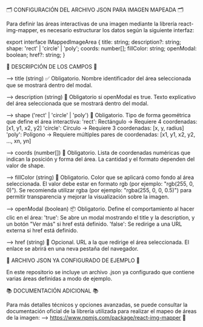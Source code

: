 🗂️ CONFIGURACIÓN DEL ARCHIVO JSON PARA IMAGEN MAPEADA 🗂️

Para definir las áreas interactivas de una imagen mediante la librería react-img-mapper, es necesario estructurar los datos según la siguiente interfaz:

export interface IMappedImageArea {
  title: string;
  description?: string;
  shape: 'rect' | 'circle' | 'poly';
  coords: number[];
  fillColor: string;
  openModal: boolean;
  href?: string;
}


📌 DESCRIPCIÓN DE LOS CAMPOS 📌

--> title (string) ✅
    Obligatorio.
    Nombre identificador del área seleccionada que se mostrará dentro del modal.

--> description (string) 📝
    Obligatorio si openModal es true.
    Texto explicativo del área seleccionada que se mostrará dentro del modal.

--> shape ('rect' | 'circle' | 'poly') 🔺
    Obligatorio.
    Tipo de forma geométrica que define el área interactiva:
      'rect': Rectángulo → Requiere 4 coordenadas: [x1, y1, x2, y2]
      'circle': Círculo → Requiere 3 coordenadas: [x, y, radius]
      'poly': Polígono → Requiere múltiples pares de coordenadas: [x1, y1, x2, y2, ..., xn, yn]

--> coords (number[]) 📐
    Obligatorio.
    Lista de coordenadas numéricas que indican la posición y forma del área. La cantidad y el formato dependen del valor de shape.

--> fillColor (string) 🎨
    Obligatorio.
    Color que se aplicará como fondo al área seleccionada. El valor debe estar en formato rgb (por ejemplo: "rgb(255, 0, 0)").
    Se recomienda utilizar rgba (por ejemplo: "rgba(255, 0, 0, 0.5)") para permitir transparencia y mejorar la visualización sobre la imagen.

--> openModal (boolean) 📦
    Obligatorio.
    Define el comportamiento al hacer clic en el área:
      'true': Se abre un modal mostrando el title y la description, y un botón "Ver más" si href está definido.
      'false': Se redirige a una URL externa si href está definido.

--> href (string) 🔗
    Opcional.
    URL a la que redirige el área seleccionada. El enlace se abrirá en una neva pestaña del navegador.


📁 ARCHIVO JSON YA CONFIGURADO DE EJEMPLO 📁

En este repositorio se incluye un archivo .json ya configurado que contiene varias áreas definidas a modo de ejemplo.


📚 DOCUMENTACIÓN ADICIONAL 📚

Para más detalles técnicos y opciones avanzadas, se puede consultar la documentación oficial de la librería utilizada para realizar el mapeo de áreas de la imagen:
--> https://www.npmjs.com/package/react-img-mapper 🔗
